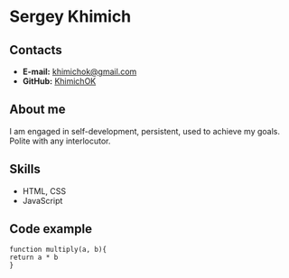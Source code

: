 # Sergey Khimich
## Contacts
* **E-mail:** khimichok@gmail.com
* **GitHub:** [KhimichOK](https://github.com/KhimichOK)
## About me
I am engaged in self-development, persistent, used to achieve my goals. Polite with any interlocutor.
## Skills
* HTML, CSS
* JavaScript
## Code example
```
function multiply(a, b){
return a * b
}